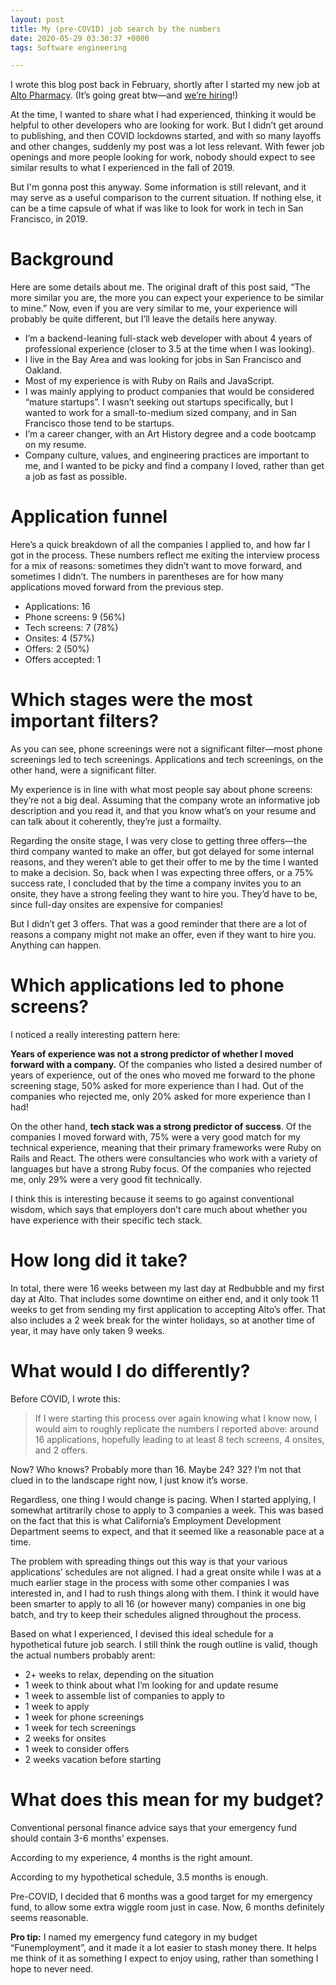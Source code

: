 ```yaml
---
layout: post
title: My (pre-COVID) job search by the numbers
date: 2020-05-29 03:30:37 +0000
tags: Software engineering

---
```

I wrote this blog post back in February, shortly after I started my new job at [Alto Pharmacy](https://alto.com). (It’s going great btw—and [we’re hiring](https://alto.com/careers)!)

At the time, I wanted to share what I had experienced, thinking it would be helpful to other developers who are looking for work. But I didn’t get around to publishing, and then COVID lockdowns started, and with so many layoffs and other changes, suddenly my post was a lot less relevant. With fewer job openings and more people looking for work, nobody should expect to see similar results to what I experienced in the fall of 2019.

But I'm gonna post this anyway. Some information is still relevant, and it may serve as a useful comparison to the current situation. If nothing else, it can be a time capsule of what if was like to look for work in tech in San Francisco, in 2019.

# Background

Here are some details about me. The original draft of this post said, “The more similar you are, the more you can expect your experience to be similar to mine.” Now, even if you are very similar to me, your experience will probably be quite different, but I’ll leave the details here anyway.

* I’m a backend-leaning full-stack web developer with about 4 years of professional experience (closer to 3.5 at the time when I was looking).
* I live in the Bay Area and was looking for jobs in San Francisco and Oakland.
* Most of my experience is with Ruby on Rails and JavaScript.
* I was mainly applying to product companies that would be considered “mature startups”. I wasn’t seeking out startups specifically, but I wanted to work for a small-to-medium sized company, and in San Francisco those tend to be startups.
* I’m a career changer, with an Art History degree and a code bootcamp on my resume.
* Company culture, values, and engineering practices are important to me, and I wanted to be picky and find a company I loved, rather than get a job as fast as possible.

# Application funnel

Here’s a quick breakdown of all the companies I applied to, and how far I got in the process. These numbers reflect me exiting the interview process for a mix of reasons: sometimes they didn’t want to move forward, and sometimes I didn’t. The numbers in parentheses are for how many applications moved forward from the previous step.

* Applications: 16
* Phone screens: 9 (56%)
* Tech screens: 7 (78%)
* Onsites: 4 (57%)
* Offers: 2 (50%)
* Offers accepted: 1

# Which stages were the most important filters?

As you can see, phone screenings were not a significant filter—most phone screenings led to tech screenings. Applications and tech screenings, on the other hand, were a significant filter.

My experience is in line with what most people say about phone screens: they’re not a big deal. Assuming that the company wrote an informative job description and you read it, and that you know what’s on your resume and can talk about it coherently, they’re just a formailty.

Regarding the onsite stage, I was very close to getting three offers—the third company wanted to make an offer, but got delayed for some internal reasons, and they weren’t able to get their offer to me by the time I wanted to make a decision. So, back when I was expecting three offers, or a 75% success rate, I concluded that by the time a company invites you to an onsite, they have a strong feeling they want to hire you. They’d have to be, since full-day onsites are expensive for companies!

But I didn’t get 3 offers. That was a good reminder that there are a lot of reasons a company might not make an offer, even if they want to hire you. Anything can happen.

# Which applications led to phone screens?

I noticed a really interesting pattern here:

**Years of experience was not a strong predictor of whether I moved forward with a company.** Of the companies who listed a desired number of years of experience, out of the ones who moved me forward to the phone screening stage, 50% asked for more experience than I had. Out of the companies who rejected me, only 20% asked for more experience than I had!

On the other hand, **tech stack was a strong predictor of success**. Of the companies I moved forward with, 75% were a very good match for my technical experience, meaning that their primary frameworks were Ruby on Rails and React. The others were consultancies who work with a variety of languages but have a strong Ruby focus. Of the companies who rejected me, only 29% were a very good fit technically.

I think this is interesting because it seems to go against conventional wisdom, which says that employers don’t care much about whether you have experience with their specific tech stack.

# How long did it take?

In total, there were 16 weeks between my last day at Redbubble and my first day at Alto. That includes some downtime on either end, and it only took 11 weeks to get from sending my first application to accepting Alto’s offer. That also includes a 2 week break for the winter holidays, so at another time of year, it may have only taken 9 weeks.

# What would I do differently?

Before COVID, I wrote this:

> If I were starting this process over again knowing what I know now, I would aim to roughly replicate the numbers I reported above: around 16 applications, hopefully leading to at least 8 tech screens, 4 onsites, and 2 offers.

Now? Who knows? Probably more than 16. Maybe 24? 32? I’m not that clued in to the landscape right now, I just know it’s worse.

Regardless, one thing I would change is pacing. When I started applying, I somewhat artitrarily chose to apply to 3 companies a week. This was based on the fact that this is what California’s Employment Development Department seems to expect, and that it seemed like a reasonable pace at a time.

The problem with spreading things out this way is that your various applications’ schedules are not aligned. I had a great onsite while I was at a much earlier stage in the process with some other companies I was interested in, and I had to rush things along with them. I think it would have been smarter to apply to all 16 (or however many) companies in one big batch, and try to keep their schedules aligned throughout the process.

Based on what I experienced, I devised this ideal schedule for a hypothetical future job search. I still think the rough outline is valid, though the actual numbers probably arent:

* 2+ weeks to relax, depending on the situation
* 1 week to think about what I’m looking for and update resume
* 1 week to assemble list of companies to apply to
* 1 week to apply
* 1 week for phone screenings
* 1 week for tech screenings
* 2 weeks for onsites
* 1 week to consider offers
* 2 weeks vacation before starting

# What does this mean for my budget?

Conventional personal finance advice says that your emergency fund should contain 3-6 months’ expenses.

According to my experience, 4 months is the right amount.

According to my hypothetical schedule, 3.5 months is enough.

Pre-COVID, I decided that 6 months was a good target for my emergency fund, to allow some extra wiggle room just in case. Now, 6 months definitely seems reasonable.

**Pro tip:** I named my emergency fund category in my budget “Funemployment”, and it made it a lot easier to stash money there. It helps me think of it as something I expect to enjoy using, rather than something I hope to never need.